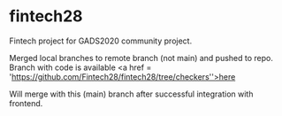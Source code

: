 # fintech28
Fintech project for GADS2020 community project.

Merged local branches to remote branch (not main) and pushed to repo.
Branch with code is available <a href = 'https://github.com/Fintech28/fintech28/tree/checkers''>here</a>
  
Will merge with this (main) branch after successful integration with frontend.
